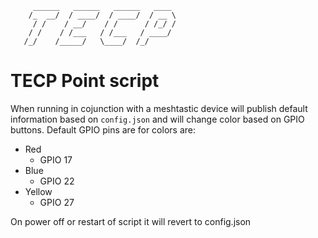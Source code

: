 ```
     ______   ______   ______   ____ 
    /_  __/  / ____/  / ____/  / __ \
     / /    / __/    / /      / /_/ /
    / /    / /___   / /___   / ____/ 
   /_/    /_____/   \____/  /_/      
```         
# TECP Point script
When running in cojunction with a meshtastic device will publish default information based on `config.json` and will change color based on GPIO buttons. 
Default GPIO pins are for colors are:

* Red
  * GPIO 17
* Blue
  * GPIO 22
* Yellow
  * GPIO 27

On power off or restart of script it will revert to config.json 
